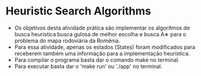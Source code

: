 # Heuristic Search Algorithms

- Os objetivos desta atividade prática são implementar os algoritmos de busca
heurı́stica busca gulosa de melhor escolha e busca A∗ para o problema do mapa
rodoviária da Romênia.
- Para essa atividade, apenas os estados (States) foram modificados para receberem
também uma informação para a implementação heurística.
- Para compilar o programa basta dar o comando make no terminal.
- Para executar basta dar o 'make run' ou './app' no terminal.
